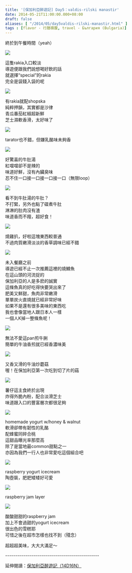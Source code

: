 ```yaml
---
title: '[保加利亞醉遊記] Day5：valdis-rilski manastir'
date: 2014-05-21T11:00:00.000+08:00
draft: false
aliases: [ "/2014/05/day5valdis-rilski-manastir.html" ]
tags : [flavor - 行膳積腹, travel - България (Bulgaria)]
---
```


終於到午餐時間（yeah）  

![](/images/bulgaria5d1.jpg)

這隻rakia入口較淡  
導遊便跟我們說想喝好飲的話  
就選擇“special”的rakia  
完全是袋錢入袋的呢  

![](/images/bulgaria5d2.jpg)

有rakia就配shopska  
純粹押韻，其實都是沙律  
青瓜番茄紅椒超新鮮  
芝士濕軟香滑，太好味了  

![](/images/bulgaria5d3.jpg)

tarator也不錯，但嫌乳酪味未夠香  

![](/images/bulgaria5d4.jpg)

好驚喜的牛肚湯  
紅噹噹卻不是辣的  
味道好鮮，沒有內臟臭味  
忍不住一口接一口接一口接一口（無限loop）  

![](/images/bulgaria5d5.jpg)

看不到牛肚湯的牛肚？  
不打緊，另外也點了碟煮牛肚  
淋淋的肚肉沒有渣  
味道香而不羶，超好食！  

![](/images/bulgaria5d6.jpg)

燒雞扒，好啦這塊東西較普通  
不過肉質嫩滑淡淡的香草調味已經不錯  

![](/images/bulgaria5d7.jpg)

未入餐廳之前  
導遊已經不止一次推薦這裡的燒鱒魚  
在這山頭的河流捉的  
保加利亞的人是多麽的誠實  
這條魚真的好吃得快要哭出來了  
肥美又鮮甜，魚肉非常嫩滑  
單單炭火直燒就已經非常好味  
如果不是還有很多美味的東西吃  
我也會像當地人跟日本人一樣  
一個人K掉一整條魚呢！  

![](/images/bulgaria5d8.jpg)

無法不愛這pan煎牛脷  
簡單的牛油香煎就已經香濃味美  

![](/images/bulgaria5d9.jpg)

又香又滑的牛油炒蘑菇  
喔！在保加利亞第一次吃到切了片的菇  

![](/images/bulgaria5d10.jpg)

薯仔這主食終於出現  
炸得外脆內粉，配合淡滑芝士  
味道跟入口的豐富層次都很足夠  

![](/images/bulgaria5d11.jpg)

homemade yogurt w/honey & walnut  
軟滑卻帶有韌性的乳酪  
配蜂蜜同碎合桃  
這甜品曝光率那麼高  
除了是當地最common甜點之一  
亦因為我們一行人也非常愛吃這個組合吧  

![](/images/bulgaria5d12.jpg)

raspberry yogurt icecream  
陶壺裝，肥肥矮矮好可愛  

![](/images/bulgaria5d13.jpg)

raspberry jam layer  

![](/images/bulgaria5d14.jpg)

酸酸甜甜的raspberry jam  
加上不會過甜的yogurt icecream  
很出色的雪糕耶  
可惜之後在超市怎樣也找不到（殘念）  
  
超超超美味，大大大滿足～  
  
\-----------------------------------------------  
  
延伸閱讀：[保加利亞醉遊記（14D16N）](https://hidie.net/bulgaria14d16n/)
